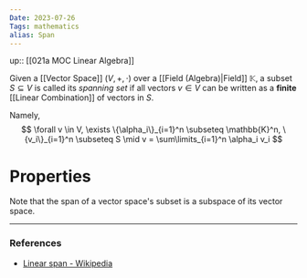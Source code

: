 ```yaml
---
Date: 2023-07-26
Tags: mathematics
alias: Span
---
```

up:: [[021a MOC Linear Algebra]]

Given a [[Vector Space]] $(V, +, \cdot)$ over a [[Field (Algebra)|Field]] $\mathbb{K}$, a subset $S \subseteq V$ is called its *spanning set* if all vectors $v \in V$ can be written as a **finite** [[Linear Combination]] of vectors in $S$.

Namely,
$$
\forall v \in V, \exists \{\alpha_i\}_{i=1}^n \subseteq \mathbb{K}^n, \{v_i\}_{i=1}^n \subseteq S \mid v = \sum\limits_{i=1}^n \alpha_i v_i
$$

# Properties
Note that the span of a vector space's subset is a subspace of its vector space.


---
### References
- [Linear span - Wikipedia](https://en.wikipedia.org/wiki/Linear_span)